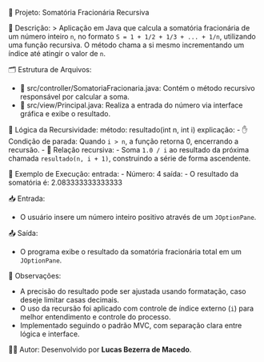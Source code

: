 📁 Projeto: Somatória Fracionária Recursiva

📌 Descrição: >
  Aplicação em Java que calcula a somatória fracionária de um número inteiro `n`, 
  no formato `S = 1 + 1/2 + 1/3 + ... + 1/n`, utilizando uma função recursiva. 
  O método chama a si mesmo incrementando um índice até atingir o valor de `n`.

🗂️ Estrutura de Arquivos:
  - 📄 src/controller/SomatoriaFracionaria.java: Contém o método recursivo responsável por calcular a soma.
  - 📄 src/view/Principal.java: Realiza a entrada do número via interface gráfica e exibe o resultado.

🧠 Lógica da Recursividade:
  método: resultado(int n, int i)
  explicação:
    - ✋ Condição de parada: Quando `i > n`, a função retorna 0, encerrando a recursão.
    - 🔁 Relação recursiva:
        - Soma `1.0 / i` ao resultado da próxima chamada `resultado(n, i + 1)`, construindo a série de forma ascendente.

💬 Exemplo de Execução:
  entrada:
    - Número: 4
  saída:
    - O resultado da somatória é: 2.083333333333333

📥 Entrada:
  - O usuário insere um número inteiro positivo através de um `JOptionPane`.

📤 Saída:
  - O programa exibe o resultado da somatória fracionária total em um `JOptionPane`.

📌 Observações:
  - A precisão do resultado pode ser ajustada usando formatação, caso deseje limitar casas decimais.
  - O uso da recursão foi aplicado com controle de índice externo (`i`) para melhor entendimento e controle do processo.
  - Implementado seguindo o padrão MVC, com separação clara entre lógica e interface.

👨‍💻 Autor:
  Desenvolvido por **Lucas Bezerra de Macedo**.
